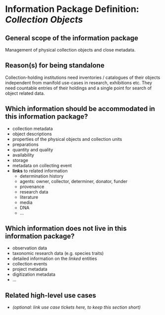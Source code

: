 Information Package Definition: _Collection Objects_
=======================

## General scope of the information package
Management of physical collection objects and close metadata.

## Reason(s) for being standalone
Collection-holding institutions need inventories / catalogues of their objects independent from manifold use-cases in research, exhibitions etc. 
They need countable entries of their holdings and a single point for search of object related data.


## Which information should be accommodated in this information package?
* collection metadata
* object descriptions
* properties of the physical objects and collection units
* preparations
* quantity and quality
* availability
* storage
* metadata on collecting event
* __links__ to related information
  * determination history
  * agents: owner, collector, determiner, donator, funder
  * provenance
  * research data
  * literature
  * media
  * DNA
  * ...

## Which information does __not__ live in this information package?
* observation data
* taxonomic research data (e.g. species traits)
* detailed information on the _linked_ entities
* collection events
* project metadata 
* digitization metadata
* ...

## Related high-level use cases
* _(optional: link use case tickets here, to keep this section short)_

